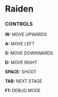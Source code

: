 # Raiden

### CONTROLS

**W:** MOVE UPWARDS

**A:** MOVE LEFT

**S:** MOVE DOWNWARDS

**D:** MOVE RIGHT

**SPACE:** SHOOT

**TAB:** NEXT STAGE

**F1:** DEBUG MODE
